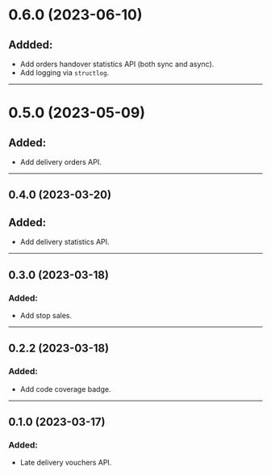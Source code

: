 # 0.6.0 (2023-06-10)

## Addded:

- Add orders handover statistics API (both sync and async).
- Add logging via `structlog`.

---

# 0.5.0 (2023-05-09)

## Added:

- Add delivery orders API.

--- 

## 0.4.0 (2023-03-20)

## Added:

- Add delivery statistics API.

---

## 0.3.0 (2023-03-18)

### Added:

- Add stop sales.

---

## 0.2.2 (2023-03-18)

### Added:

- Add code coverage badge.

---

## 0.1.0 (2023-03-17)

### Added:

- Late delivery vouchers API.
